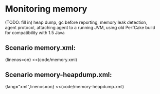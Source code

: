 # Monitoring memory

(TODO: fill in) heap dump, gc before reporting, memory leak detection, agent protocol, attaching agent to a running JVM, using old PerfCake build for compatibility with 1.5 Java

## Scenario memory.xml:
{linenos=on}
<<(code/memory.xml)

## Scenario memory-heapdump.xml:
{lang="xml",linenos=on}
<<(code/memory-heapdump.xml)